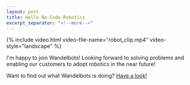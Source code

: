 ```yaml
---
layout: post
title: Hello No-Code-Robotics
excerpt_separator: "<!--more-->"
---
```


{% include video.html video-file-name="robot_clip.mp4" video-style="landscape" %}

I'm happy to join Wandelbots! 
Looking forward to solving problems and enabling our customers to adopt robotics in the near future!

Want to find out what Wandelbots is doing? [Have a look!](wandelbots.com)